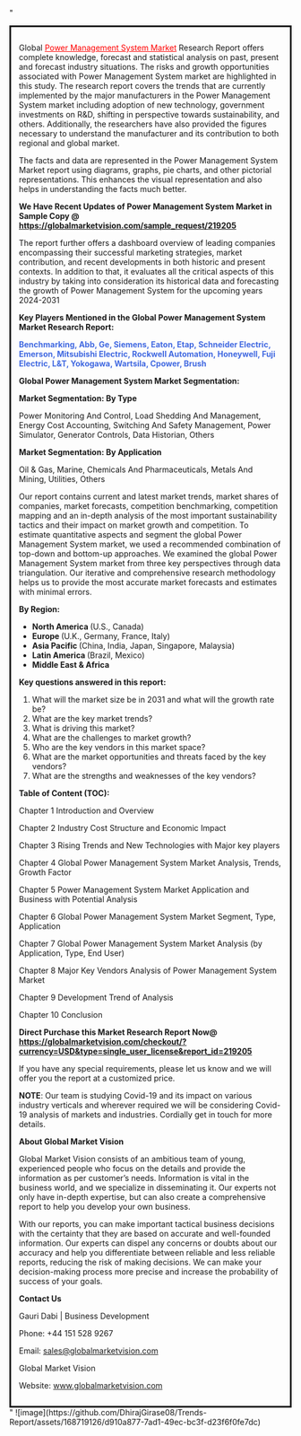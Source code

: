 "<div style='border: 3px solid black; padding: 1em;'>

Global <a style='color: #ff0000;' href='https://globalmarketvision.com/reports/global-power-management-system-market/219205'>Power Management System Market</a> Research Report offers complete knowledge, forecast and statistical analysis on past, present and forecast industry situations. The risks and growth opportunities associated with Power Management System market are highlighted in this study. The research report covers the trends that are currently implemented by the major manufacturers in the Power Management System market including adoption of new technology, government investments on R&amp;D, shifting in perspective towards sustainability, and others. Additionally, the researchers have also provided the figures necessary to understand the manufacturer and its contribution to both regional and global market.

The facts and data are represented in the Power Management System Market report using diagrams, graphs, pie charts, and other pictorial representations. This enhances the visual representation and also helps in understanding the facts much better.

<strong>We Have Recent Updates of Power Management System Market in Sample Copy</strong><strong> @</strong><strong> <a style='color: #ff0000;' href='https://globalmarketvision.com/sample_request/219205?utm_source=linkedinPulse&utm_medium=Dhiraj&utm_campaign=dhiraj'><strong>https://globalmarketvision.com/sample_request/219205 </strong></a></strong>

The report further offers a dashboard overview of leading companies encompassing their successful marketing strategies, market contribution, and recent developments in both historic and present contexts. In addition to that, it evaluates all the critical aspects of this industry by taking into consideration its historical data and forecasting the growth of Power Management System for the upcoming years 2024-2031

<strong>Key Players Mentioned in the Global Power Management System Market Research Report:</strong>

<strong style='color: #4169e1;'>Benchmarking, Abb, Ge, Siemens, Eaton, Etap, Schneider Electric, Emerson, Mitsubishi Electric, Rockwell Automation, Honeywell, Fuji Electric, L&T, Yokogawa, Wartsila, Cpower, Brush</strong>

<strong>Global Power Management System Market Segmentation:</strong>

<strong>Market Segmentation: By Type</strong>

Power Monitoring And Control, Load Shedding And Management, Energy Cost Accounting, Switching And Safety Management, Power Simulator, Generator Controls, Data Historian, Others

<strong>Market Segmentation: By Application</strong>

Oil & Gas, Marine, Chemicals And Pharmaceuticals, Metals And Mining, Utilities, Others

Our report contains current and latest market trends, market shares of companies, market forecasts, competition benchmarking, competition mapping and an in-depth analysis of the most important sustainability tactics and their impact on market growth and competition. To estimate quantitative aspects and segment the global Power Management System market, we used a recommended combination of top-down and bottom-up approaches. We examined the global Power Management System market from three key perspectives through data triangulation. Our iterative and comprehensive research methodology helps us to provide the most accurate market forecasts and estimates with minimal errors.

<strong>By Region:</strong>
<ul>
  <li><strong> North America </strong>(U.S., Canada)</li>
  <li><strong> Europe </strong>(U.K., Germany, France, Italy)</li>
  <li><strong> Asia Pacific </strong>(China, India, Japan, Singapore, Malaysia)</li>
  <li><strong> Latin America </strong>(Brazil, Mexico)</li>
  <li><strong> Middle East &amp; Africa</strong></li>
</ul>
<strong>Key questions answered in this report:</strong>
<ol>
  <li>What will the market size be in 2031 and what will the growth rate be?</li>
  <li>What are the key market trends?</li>
  <li>What is driving this market?</li>
  <li>What are the challenges to market growth?</li>
  <li>Who are the key vendors in this market space?</li>
  <li>What are the market opportunities and threats faced by the key vendors?</li>
  <li>What are the strengths and weaknesses of the key vendors?</li>
</ol>
<strong>Table of Content (TOC): </strong>

Chapter 1 Introduction and Overview

Chapter 2 Industry Cost Structure and Economic Impact

Chapter 3 Rising Trends and New Technologies with Major key players

Chapter 4 Global Power Management System Market Analysis, Trends, Growth Factor

Chapter 5 Power Management System Market Application and Business with Potential Analysis

Chapter 6 Global Power Management System Market Segment, Type, Application

Chapter 7 Global Power Management System Market Analysis (by Application, Type, End User)

Chapter 8 Major Key Vendors Analysis of Power Management System Market

Chapter 9 Development Trend of Analysis

Chapter 10 Conclusion

<strong>Direct Purchase this Market Research Report Now</strong><strong>@</strong><strong> <strong><a style='color: #ff0000;' href='https://globalmarketvision.com/checkout/?currency=USD&type=single_user_license&report_id=219205?utm_source=linkedinPulse&utm_medium=Dhiraj&utm_campaign=dhiraj'>https://globalmarketvision.com/checkout/?currency=USD&type=single_user_license&report_id=219205</a></strong></strong>

If you have any special requirements, please let us know and we will offer you the report at a customized price.

<strong>NOTE</strong>: Our team is studying Covid-19 and its impact on various industry verticals and wherever required we will be considering Covid-19 analysis of markets and industries. Cordially get in touch for more details.

<strong>About Global Market Vision</strong>

Global Market Vision consists of an ambitious team of young, experienced people who focus on the details and provide the information as per customer’s needs. Information is vital in the business world, and we specialize in disseminating it. Our experts not only have in-depth expertise, but can also create a comprehensive report to help you develop your own business.

With our reports, you can make important tactical business decisions with the certainty that they are based on accurate and well-founded information. Our experts can dispel any concerns or doubts about our accuracy and help you differentiate between reliable and less reliable reports, reducing the risk of making decisions. We can make your decision-making process more precise and increase the probability of success of your goals.

<strong>Contact Us</strong>

Gauri Dabi | Business Development

Phone: +44 151 528 9267

Email: <a href='mailto:sales@globalmarketvision.com'>sales@globalmarketvision.com</a>

Global Market Vision

Website: <a href='http://www.globalmarketvision.com/'>www.globalmarketvision.com</a>

</div>"
![image](https://github.com/DhirajGirase08/Trends-Report/assets/168719126/d910a877-7ad1-49ec-bc3f-d23f6f0fe7dc)
